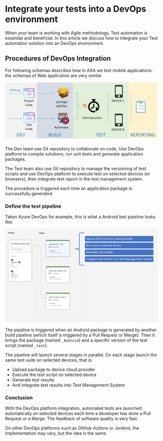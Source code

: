 # Integrate your tests into a DevOps environment

When your team is working with Agile methodology, Test automation is essential and beneficial. In this article we discuss how to integrate your Test automation solution into an DevOps environment.

## Procedures of DevOps Integration
For following schemas describes how in AXA we test mobile applications. the schemas of Web application are very similar.

![Devops Mobile](../images/devops-mobile.png)

The Dev team use Git repository to collaborate on code, Use DevOps platform to compile solutions, run unit tests and generate application packages.

The Test team also use Git repository to manage the versioning of test scripts and use DevOps platform to execute test on selected devices (or browsers), then integrate test report in the test management system.

The procedure is triggered each time an application package is successfully generated.

### Define the test pipeline
Taken Azure DevOps for example, this is what a Android test pipeline looks like:

![Pipeline Definition](../images/pipeline-definition.png)

The pipeline is triggered when an Android package is generated by another build pipeline (which itself is triggered by a Pull Request or Merge). Then it brings the package (named `_Android`) and a specific version of the test script (named `_test`).

The pipeline will launch several stages in parallel. On each stage launch the same test suite on selected devices, that is:
 * Upload package to device cloud provider
 * Execute the test script on selected device
 * Generate test results
 * And integrate test results into Test Management System


 ### Conclusion
 With the DevOps platform integration, automated tests are launched automatically on selected devices each time a developer has done a Pull Request or a Merge. The feedback of software quality is very fast.

 On other DevOps platforms such as GitHub Actions or Jenkins, the implementation may vary, but the idea is the same.
